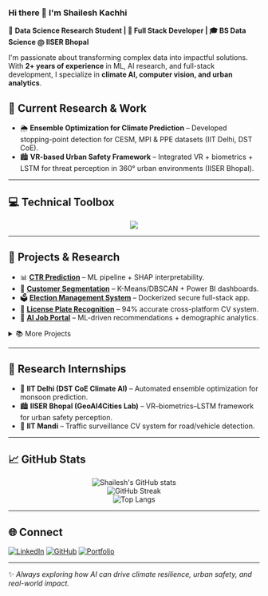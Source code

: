 ### Hi there 👋 I'm Shailesh Kachhi  

🚀 **Data Science Research Student | 🔬 Full Stack Developer | 🎓 BS Data Science @ IISER Bhopal**  

I'm passionate about transforming complex data into impactful solutions. With **2+ years of experience** in ML, AI research, and full-stack development, I specialize in **climate AI, computer vision, and urban analytics**.  


## 🔭 Current Research & Work
- 🌦️ **Ensemble Optimization for Climate Prediction** – Developed stopping-point detection for CESM, MPI & PPE datasets (IIT Delhi, DST CoE).  
- 🏙️ **VR-based Urban Safety Framework** – Integrated VR + biometrics + LSTM for threat perception in 360° urban environments (IISER Bhopal).  

---

## 💻 Technical Toolbox
<p align="center">
<img src="https://skillicons.dev/icons?i=python,js,html,css,react,nodejs,php,mysql,pytorch,tensorflow,opencv,matlab,docker,firebase,supabase,git,github,vscode&perline=9" />
</p>

---

## 🧠 Projects & Research
- 📊 [**CTR Prediction**](https://github.com/shaileshkachhi/ctr-prediction) – ML pipeline + SHAP interpretability.  
- 👥 [**Customer Segmentation**](https://github.com/shaileshkachhi/customer-segmentation) – K-Means/DBSCAN + Power BI dashboards.  
- 🗳️ [**Election Management System**](https://github.com/shaileshkachhi/election-management) – Dockerized secure full-stack app.  
- 🚗 [**License Plate Recognition**](https://github.com/shaileshkachhi/license-plate-recognition) – 94% accurate cross-platform CV system.  
- 💼 [**AI Job Portal**](https://github.com/shaileshkachhi/job-portal) – ML-driven recommendations + demographic analytics.  

<details>
<summary>📚 More Projects</summary>
- 🌦️ Climate Data Analysis – Statistical + ML methods on long-term precipitation datasets.  
- 🚦 Traffic Surveillance – CV model for road classification + vehicle detection from drones.  
</details>

---

## 🔬 Research Internships
- 🏢 **IIT Delhi (DST CoE Climate AI)** – Automated ensemble optimization for monsoon prediction.  
- 🏙️ **IISER Bhopal (GeoAI4Cities Lab)** – VR–biometrics–LSTM framework for urban safety perception.  
- 🚦 **IIT Mandi** – Traffic surveillance CV system for road/vehicle detection.  

---

## 📈 GitHub Stats
<div align="center">

![Shailesh's GitHub stats](https://github-readme-stats.vercel.app/api?username=shailesh22290&show_icons=true&theme=radical)  
![GitHub Streak](https://streak-stats.demolab.com/?user=shailesh22290&theme=radical)  
![Top Langs](https://github-readme-stats.vercel.app/api/top-langs/?username=shailesh22290&layout=compact&theme=radical)  


</div>

---

## 🌐 Connect
[![LinkedIn](https://img.shields.io/badge/LinkedIn-Connect-blue?logo=linkedin)]([https://linkedin.com/in/shailesh-kachhi](https://www.linkedin.com/in/shailesh-kachhi-681a041a2/))
[![GitHub](https://img.shields.io/badge/GitHub-Follow-black?logo=github)](https://github.com/shailesh22290)
[![Portfolio](https://img.shields.io/badge/Portfolio-Visit-green?logo=googlechrome)](https://shailesh22290.github.io)  

---
✨ *Always exploring how AI can drive climate resilience, urban safety, and real-world impact.*  
